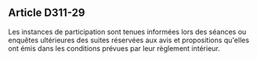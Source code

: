 ## Article D311-29

Les instances de participation sont tenues informées lors des séances ou enquêtes ultérieures des suites
réservées aux avis et propositions qu'elles ont émis dans les conditions prévues par leur règlement intérieur.


